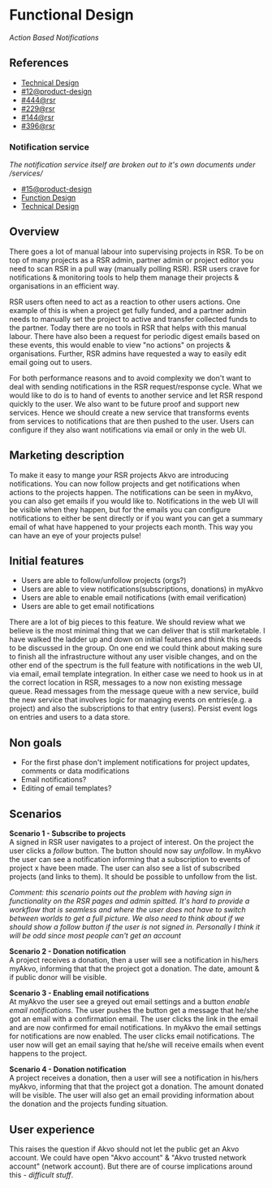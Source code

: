 # Functional Design
*Action Based Notifications*

## References

- [Technical Design](https://github.com/akvo/akvo-product-design/blob/master/RSR/Features/12-ActionBasedNotifications/TechnicalDesign/ActionBasedNotifications.md)
- [#12@product-design](https://github.com/akvo/akvo-product-design/issues/12)
- [#444@rsr](https://github.com/akvo/akvo-rsr/issues/444)
- [#229@rsr](https://github.com/akvo/akvo-rsr/issues/229)
- [#144@rsr](https://github.com/akvo/akvo-rsr/issues/144)
- [#396@rsr](https://github.com/akvo/akvo-rsr/issues/396)

### Notification service
*The notification service itself are broken out to it's own documents under /services/*

- [#15@product-design](https://github.com/akvo/akvo-product-design/issues/15)
- [Function Design](https://github.com/akvo/akvo-product-design/blob/master/services/NotificationService/15-NotificationService/FunctionalDesign/NotificationService.md)
- [Technical Design](https://github.com/akvo/akvo-product-design/blob/master/services/NotificationService/15-NotificationService/TechnicalDesign/NotificationService.md)

## Overview
There goes a lot of manual labour into supervising projects in RSR. To be on top of many projects as a RSR admin, partner admin or project editor you need to scan RSR in a pull way (manually polling RSR). RSR users crave for notifications & monitoring tools to help them manage their projects & organisations in an efficient way.

RSR users often need to act as a reaction to other users actions. One example of this is when a project get fully funded, and a partner admin needs to manually set the project to active and transfer collected funds to the partner. Today there are no tools in RSR that helps with this manual labour. There have also been a request for periodic digest emails based on these events, this would enable to view "no actions" on projects & organisations. Further, RSR admins have requested a way to easily edit email going out to users.

For both performance reasons and to avoid complexity we don't want to deal with sending notifications in the RSR request/response cycle. What we would like to do is to hand of events to another service and let RSR respond quickly to the user. We also want to be future proof and support new services. Hence we should create a new service that transforms events from services to notifications that are then pushed to the user. Users can configure if they also want notifications via email or only in the web UI.

## Marketing description
To make it easy to mange *your* RSR projects Akvo are introducing notifications. You can now follow projects and get notifications when actions to the projects happen. The notifications can be seen in myAkvo, you can also get emails if you would like to. Notifications in the web UI will be visible when they happen, but for the emails you can configure notifications to either be sent directly or if you want you can get a summary email of what have happened to your projects each month. This way you can have an eye of your projects pulse!

## Initial features
- Users are able to follow/unfollow projects (orgs?)
- Users are able to view notifications(subscriptions, donations) in myAkvo
- Users are able to enable email notifications (with email verification)
- Users are able to get email notifications

There are a lot of big pieces to this feature. We should review what we believe is the most minimal thing that we can deliver that is still marketable. I have walked the ladder up and down on initial features and think this needs to be discussed in the group. On one end we could think about making sure to finish all the infrastructure without any user visible changes, and on the other end of the spectrum is the full feature with notifications in the web UI, via email, email template integration. In either case we need to hook us in at the correct location in RSR, messages to a now non existing message queue. Read messages from the message queue with a new service, build the new service that involves logic for managing events on entries(e.g. a project) and also the subscriptions to that entry (users). Persist event logs on entries and users to a data store.
	
## Non goals
- For the first phase don't implement notifications for project updates, comments or data modifications
- Email notifications?
- Editing of email templates?

## Scenarios
**Scenario 1 - Subscribe to projects**  
A signed in RSR user navigates to a project of interest. On the project the user clicks a *follow* button. The button should now say *unfollow*. In myAkvo the user can see a notification informing that a subscription to events of project x have been made. The user can also see a list of subscribed projects (and links to them). It should be possible to unfollow from the list.

*Comment: this scenario points out the problem with having sign in functionality on the RSR pages and admin spitted. It's hard to provide a workflow that is seamless and where the user does not have to switch between worlds to get a full picture. We also need to think about if we should show a follow button if the user is not signed in. Personally I think it will be odd since most people can't get an account*

**Scenario 2 - Donation notification**  
A project receives a donation, then a user will see a notification in his/hers myAkvo, informing that that the project got a donation. The date, amount & if public donor will be visible.

**Scenario 3 - Enabling email notifications**  
At myAkvo the user see a greyed out email settings and a button *enable email notifications*. The user pushes the button get a message that he/she got an email with a confirmation email. The user clicks the link in the email and are now confirmed for email notifications. In myAkvo the email settings for notifications are now enabled. The user clicks email notifications. The user now will get an email saying that he/she will receive emails when event happens to the project.

**Scenario 4 - Donation notification**  
A project receives a donation, then a user will see a notification in his/hers myAkvo, informing that that the project got a donation. The amount donated will be visible. The user will also get an email providing information about the donation and the projects funding situation.

## User experience
This raises the question if Akvo should not let the public get an Akvo account. We could have open "Akvo account" & "Akvo trusted network account" (network account). But there are of course implications around this *- difficult stuff*.


